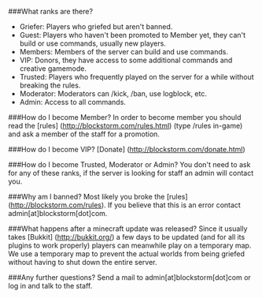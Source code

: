 ###What ranks are there?
- Griefer: Players who griefed but aren't banned.
- Guest: Players who haven't been promoted to Member yet, they can't build or use commands, usually new players.
- Members: Members of the server can build and use commands.
- VIP: Donors, they have access to some additional commands and creative gamemode.
- Trusted: Players who frequently played on the server for a while without breaking the rules.
- Moderator: Moderators can /kick, /ban, use logblock, etc.
- Admin: Access to all commands.

###How do I become Member?
In order to become member you should read the [rules] (http://blockstorm.com/rules.html) (type /rules in-game) and ask a member of the staff for a promotion.

###How do I become VIP?
[Donate] (http://blockstorm.com/donate.html)

###How do I become Trusted, Moderator or Admin?
You don't need to ask for any of these ranks, if the server is looking for staff an admin will contact you.

###Why am I banned?
Most likely you broke the [rules] (http://blockstorm.com/rules). If you believe that this is an error contact admin[at]blockstorm[dot]com.

###What happens after a minecraft update was released?
Since it usually takes [Bukkit] (http://bukkit.org/) a few days to be updated (and for all its plugins to work properly) players can meanwhile play on a temporary map. We use a temporary map to prevent the actual worlds from being griefed without having to shut down the entire server.

###Any further questions?
Send a mail to admin[at]blockstorm[dot]com or log in and talk to the staff.